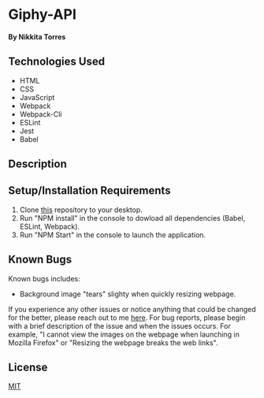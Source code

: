 # Giphy-API


#### By Nikkita Torres

## Technologies Used

* HTML
* CSS
* JavaScript
* Webpack
* Webpack-Cli
* ESLint
* Jest
* Babel

## Description

## Setup/Installation Requirements

1. Clone [this](https://github.com/NikkitaTorres/template.git) repository to your desktop.
2. Run "NPM install" in the console to dowload all dependencies (Babel, ESLint, Webpack).
3. Run "NPM Start" in the console to launch the application.

## Known Bugs

Known bugs includes: 

* Background image "tears" slighty when quickly resizing webpage.

If you experience any other issues or notice anything that could be changed for the better, please reach out to me [here](nikkitatorres@yahoo.com). For bug reports, please begin with a brief description of the issue and when the issues occurs. For example, "I cannot view the images on the webpage when launching in Mozilla Firefox" or "Resizing the webpage breaks the web links".

## License

[MIT](LICENSE.txt)